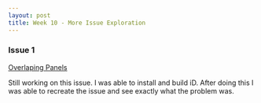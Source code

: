 ```yaml
---
layout: post
title: Week 10 - More Issue Exploration
---
```


### Issue 1
[Overlaping Panels](https://github.com/openstreetmap/iD/issues/5212)

Still working on this issue.
I was able to install and build iD.
After doing this I was able to recreate the issue and see exactly what the problem was. 

